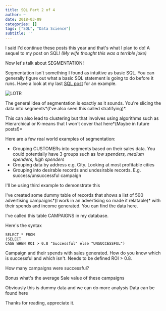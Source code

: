 ```yaml
---
title: SQL Part 2 of 4
author: ~
date: 2018-03-09
categories: []
tags: ["SQL", "Data Science"]
subtitle: ''
---
```


I said I'd continue these posts this year and that's what I plan to do! A sequel to my post on SQL! *(My wife thought this was a terrible joke)*

Now let's talk about SEGMENTATION! 

Segmentation isn't something I found as intuitive as basic SQL. You can generally figure out what a basic SQL statement is going to do before it runs. Have a look at my last  [SQL post](http://shan-data-science.co.uk/2017-05-15-sql1/) for an example. 

![LOTR](/images/posts/25sryb.jpg)


The general idea of segmentation is exactly as it sounds. You're slicing the data into segments*(I've also seen this called stratifying)*.

This can also lead to clustering but that involves using algorithms such as Hierarchical or K-means that I won't cover that here*(Maybe in future posts!)*


Here are a few real world examples of segmentation:

- Grouping CUSTOMERs into segments based on their sales data. You could potentially have 3 groups such as *low spenders, medium spenders, high spenders*
- Grouping data by address e.g. City. Looking at most profitable cities
- Grouping into desirable records and undesirable records. E.g. success/unsuccessful campaign

I'll be using third example to demonstrate this

I've created some dummy table of records that shows a list of 500 advertising campaigns*(I work in an advertising so made it relatable)* with their spends and income generated. You can find the data here.

I've called this table CAMPAIGNS in my database.

Here's the syntax

```
SELECT * FROM
(SELECT
CASE WHEN ROI > 0.8 "Successful" else "UNSUCCESSFUL")

```

Campaign and their spends with sales generated. How do you know which is successful and which isn't. Needs to be defined ROI > 0.8. 

How many campaigns were successful?




Bonus what's the average Sale value of these campaigns

Obviously this is dummy data and we can do more analysis
Data can be found here

Thanks for reading, appreciate it.
